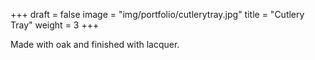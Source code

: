 +++
draft = false
image = "img/portfolio/cutlerytray.jpg"
title = "Cutlery Tray"
weight = 3
+++

<!--more-->

Made with oak and finished with lacquer.